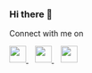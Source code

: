 ### Hi there 👋

Connect with me on
<p>
  <a href="https://github.com/charoitel">
    <img src="https://cdn.jsdelivr.net/npm/simple-icons@4.25.0/icons/github.svg" width="30px" height="30px" />
  </a>&nbsp;&nbsp;
  <a href="https://wa.me/+85268860782">
    <img src="https://cdn.jsdelivr.net/npm/simple-icons@4.25.0/icons/whatsapp.svg" width="30px" height="30px" />
  </a>&nbsp;&nbsp;
  <a href="weixin://dl/chat?wxid_0roze5du3au322">
    <img src="https://cdn.jsdelivr.net/npm/simple-icons@4.25.0/icons/wechat.svg" width="30px" height="30px" />
  </a>
</p>

<!--
**charoitel/charoitel** is a ✨ _special_ ✨ repository because its `README.md` (this file) appears on your GitHub profile.

Here are some ideas to get you started:

- 🔭 I’m currently working on ...
- 🌱 I’m currently learning ...
- 👯 I’m looking to collaborate on ...
- 🤔 I’m looking for help with ...
- 💬 Ask me about ...
- 📫 How to reach me: ...
- 😄 Pronouns: ...
- ⚡ Fun fact: ...
-->
